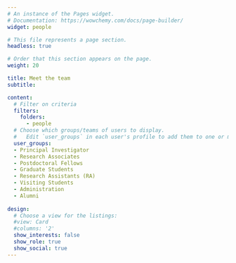 ```yaml
---
# An instance of the Pages widget.
# Documentation: https://wowchemy.com/docs/page-builder/
widget: people

# This file represents a page section.
headless: true

# Order that this section appears on the page.
weight: 20

title: Meet the team
subtitle:

content:
  # Filter on criteria
  filters:
    folders:
      - people
  # Choose which groups/teams of users to display.
  #   Edit `user_groups` in each user's profile to add them to one or more of these groups.
  user_groups:
  - Principal Investigator
  - Research Associates
  - Postdoctoral Fellows
  - Graduate Students
  - Research Assistants (RA)
  - Visiting Students
  - Administration
  - Alumni
 
design:
  # Choose a view for the listings:
  #view: Card
  #columns: '2'
  show_interests: false
  show_role: true
  show_social: true  
---
```

